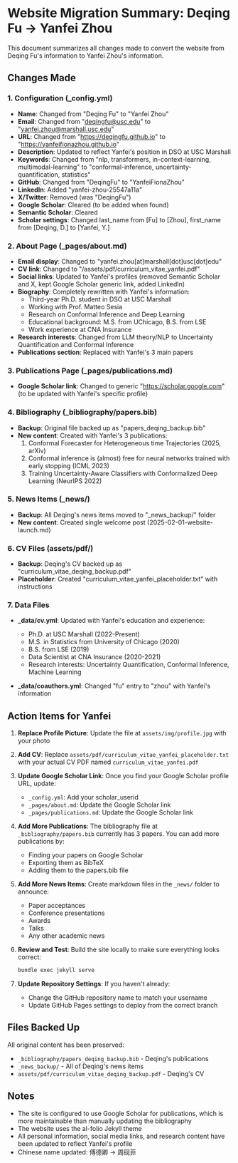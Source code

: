# Website Migration Summary: Deqing Fu → Yanfei Zhou

This document summarizes all changes made to convert the website from Deqing Fu's information to Yanfei Zhou's information.

## Changes Made

### 1. Configuration (_config.yml)
- **Name**: Changed from "Deqing Fu" to "Yanfei Zhou"
- **Email**: Changed from "deqingfu@usc.edu" to "yanfei.zhou@marshall.usc.edu"
- **URL**: Changed from "https://deqingfu.github.io" to "https://yanfeifionazhou.github.io"
- **Description**: Updated to reflect Yanfei's position in DSO at USC Marshall
- **Keywords**: Changed from "nlp, transformers, in-context-learning, multimodal-learning" to "conformal-inference, uncertainty-quantification, statistics"
- **GitHub**: Changed from "DeqingFu" to "YanfeiFionaZhou"
- **LinkedIn**: Added "yanfei-zhou-25547a11a"
- **X/Twitter**: Removed (was "DeqingFu")
- **Google Scholar**: Cleared (to be added when found)
- **Semantic Scholar**: Cleared
- **Scholar settings**: Changed last_name from [Fu] to [Zhou], first_name from [Deqing, D.] to [Yanfei, Y.]

### 2. About Page (_pages/about.md)
- **Email display**: Changed to "yanfei.zhou[at]marshall[dot]usc[dot]edu"
- **CV link**: Changed to "/assets/pdf/curriculum_vitae_yanfei.pdf"
- **Social links**: Updated to Yanfei's profiles (removed Semantic Scholar and X, kept Google Scholar generic link, added LinkedIn)
- **Biography**: Completely rewritten with Yanfei's information:
  - Third-year Ph.D. student in DSO at USC Marshall
  - Working with Prof. Matteo Sesia
  - Research on Conformal Inference and Deep Learning
  - Educational background: M.S. from UChicago, B.S. from LSE
  - Work experience at CNA Insurance
- **Research interests**: Changed from LLM theory/NLP to Uncertainty Quantification and Conformal Inference
- **Publications section**: Replaced with Yanfei's 3 main papers

### 3. Publications Page (_pages/publications.md)
- **Google Scholar link**: Changed to generic "https://scholar.google.com" (to be updated with Yanfei's specific profile)

### 4. Bibliography (_bibliography/papers.bib)
- **Backup**: Original file backed up as "papers_deqing_backup.bib"
- **New content**: Created with Yanfei's 3 publications:
  1. Conformal Forecaster for Heterogeneous time Trajectories (2025, arXiv)
  2. Conformal inference is (almost) free for neural networks trained with early stopping (ICML 2023)
  3. Training Uncertainty-Aware Classifiers with Conformalized Deep Learning (NeurIPS 2022)

### 5. News Items (_news/)
- **Backup**: All Deqing's news items moved to "_news_backup/" folder
- **New content**: Created single welcome post (2025-02-01-website-launch.md)

### 6. CV Files (assets/pdf/)
- **Backup**: Deqing's CV backed up as "curriculum_vitae_deqing_backup.pdf"
- **Placeholder**: Created "curriculum_vitae_yanfei_placeholder.txt" with instructions

### 7. Data Files
- **_data/cv.yml**: Updated with Yanfei's education and experience:
  - Ph.D. at USC Marshall (2022-Present)
  - M.S. in Statistics from University of Chicago (2020)
  - B.S. from LSE (2019)
  - Data Scientist at CNA Insurance (2020-2021)
  - Research interests: Uncertainty Quantification, Conformal Inference, Machine Learning
  
- **_data/coauthors.yml**: Changed "fu" entry to "zhou" with Yanfei's information

## Action Items for Yanfei

1. **Replace Profile Picture**: Update the file at `assets/img/profile.jpg` with your photo

2. **Add CV**: Replace `assets/pdf/curriculum_vitae_yanfei_placeholder.txt` with your actual CV PDF named `curriculum_vitae_yanfei.pdf`

3. **Update Google Scholar Link**: Once you find your Google Scholar profile URL, update:
   - `_config.yml`: Add your scholar_userid
   - `_pages/about.md`: Update the Google Scholar link
   - `_pages/publications.md`: Update the Google Scholar link

4. **Add More Publications**: The bibliography file at `_bibliography/papers.bib` currently has 3 papers. You can add more publications by:
   - Finding your papers on Google Scholar
   - Exporting them as BibTeX
   - Adding them to the papers.bib file

5. **Add More News Items**: Create markdown files in the `_news/` folder to announce:
   - Paper acceptances
   - Conference presentations
   - Awards
   - Talks
   - Any other academic news

6. **Review and Test**: Build the site locally to make sure everything looks correct:
   ```bash
   bundle exec jekyll serve
   ```

7. **Update Repository Settings**: If you haven't already:
   - Change the GitHub repository name to match your username
   - Update GitHub Pages settings to deploy from the correct branch

## Files Backed Up

All original content has been preserved:
- `_bibliography/papers_deqing_backup.bib` - Deqing's publications
- `_news_backup/` - All of Deqing's news items
- `assets/pdf/curriculum_vitae_deqing_backup.pdf` - Deqing's CV

## Notes

- The site is configured to use Google Scholar for publications, which is more maintainable than manually updating the bibliography
- The website uses the al-folio Jekyll theme
- All personal information, social media links, and research content have been updated to reflect Yanfei's profile
- Chinese name updated: 傅德卿 → 周砚菲
